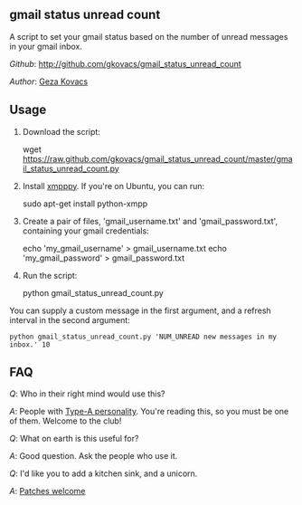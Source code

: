 gmail status unread count
-----

A script to set your gmail status based on the number of unread messages in your gmail inbox.

*Github*: http://github.com/gkovacs/gmail_status_unread_count

*Author*: [Geza Kovacs](http://gkovacs.github.com)

Usage
-----

1) Download the script:

    wget https://raw.github.com/gkovacs/gmail_status_unread_count/master/gmail_status_unread_count.py

2) Install [xmpppy](http://xmpppy.sourceforge.net/). If you're on Ubuntu, you can run:

    sudo apt-get install python-xmpp

3) Create a pair of files, 'gmail_username.txt' and 'gmail_password.txt', containing your gmail credentials:

    echo 'my_gmail_username' > gmail_username.txt
    echo 'my_gmail_password' > gmail_password.txt

3) Run the script:

    python gmail_status_unread_count.py

You can supply a custom message in the first argument, and a refresh interval in the second argument:

    python gmail_status_unread_count.py 'NUM_UNREAD new messages in my inbox.' 10

FAQ
---

*Q*: Who in their right mind would use this?

*A*: People with [Type-A personality](http://en.wikipedia.org/wiki/Type_A_personality). You're reading this, so you must be one of them. Welcome to the club!

*Q*: What on earth is this useful for?

*A*: Good question. Ask the people who use it.

*Q*: I'd like you to add a kitchen sink, and a unicorn.

*A*: [Patches welcome](https://github.com/gkovacs/gmail_status_unread_count/pulls)


